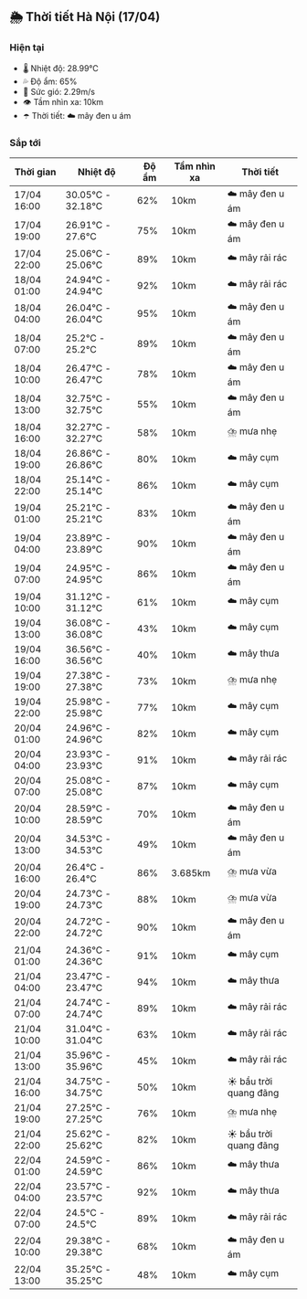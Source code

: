 ## 🌦️ Thời tiết Hà Nội (17/04)

### Hiện tại

- 🌡️ Nhiệt độ: 28.99℃
- 💦 Độ ẩm: 65%
- 💨 Sức gió: 2.29m/s
- 👁️ Tầm nhìn xa: 10km
- ☂️ Thời tiết: ☁️ mây đen u ám

### Sắp tới

| Thời gian | Nhiệt độ | Độ ẩm | Tầm nhìn xa | Thời tiết |
| --- | --- | --- | --- | --- |
| 17/04 16:00 | 30.05℃ - 32.18℃ | 62% | 10km | ☁️ mây đen u ám |
| 17/04 19:00 | 26.91℃ - 27.6℃ | 75% | 10km | ☁️ mây đen u ám |
| 17/04 22:00 | 25.06℃ - 25.06℃ | 89% | 10km | ☁️ mây rải rác |
| 18/04 01:00 | 24.94℃ - 24.94℃ | 92% | 10km | ☁️ mây rải rác |
| 18/04 04:00 | 26.04℃ - 26.04℃ | 95% | 10km | ☁️ mây đen u ám |
| 18/04 07:00 | 25.2℃ - 25.2℃ | 89% | 10km | ☁️ mây đen u ám |
| 18/04 10:00 | 26.47℃ - 26.47℃ | 78% | 10km | ☁️ mây đen u ám |
| 18/04 13:00 | 32.75℃ - 32.75℃ | 55% | 10km | ☁️ mây đen u ám |
| 18/04 16:00 | 32.27℃ - 32.27℃ | 58% | 10km | ⛈️ mưa nhẹ |
| 18/04 19:00 | 26.86℃ - 26.86℃ | 80% | 10km | ☁️ mây cụm |
| 18/04 22:00 | 25.14℃ - 25.14℃ | 86% | 10km | ☁️ mây cụm |
| 19/04 01:00 | 25.21℃ - 25.21℃ | 83% | 10km | ☁️ mây đen u ám |
| 19/04 04:00 | 23.89℃ - 23.89℃ | 90% | 10km | ☁️ mây đen u ám |
| 19/04 07:00 | 24.95℃ - 24.95℃ | 86% | 10km | ☁️ mây đen u ám |
| 19/04 10:00 | 31.12℃ - 31.12℃ | 61% | 10km | ☁️ mây cụm |
| 19/04 13:00 | 36.08℃ - 36.08℃ | 43% | 10km | ☁️ mây cụm |
| 19/04 16:00 | 36.56℃ - 36.56℃ | 40% | 10km | ☁️ mây thưa |
| 19/04 19:00 | 27.38℃ - 27.38℃ | 73% | 10km | ⛈️ mưa nhẹ |
| 19/04 22:00 | 25.98℃ - 25.98℃ | 77% | 10km | ☁️ mây cụm |
| 20/04 01:00 | 24.96℃ - 24.96℃ | 82% | 10km | ☁️ mây cụm |
| 20/04 04:00 | 23.93℃ - 23.93℃ | 91% | 10km | ☁️ mây rải rác |
| 20/04 07:00 | 25.08℃ - 25.08℃ | 87% | 10km | ☁️ mây cụm |
| 20/04 10:00 | 28.59℃ - 28.59℃ | 70% | 10km | ☁️ mây đen u ám |
| 20/04 13:00 | 34.53℃ - 34.53℃ | 49% | 10km | ☁️ mây đen u ám |
| 20/04 16:00 | 26.4℃ - 26.4℃ | 86% | 3.685km | ⛈️ mưa vừa |
| 20/04 19:00 | 24.73℃ - 24.73℃ | 88% | 10km | ⛈️ mưa vừa |
| 20/04 22:00 | 24.72℃ - 24.72℃ | 90% | 10km | ☁️ mây đen u ám |
| 21/04 01:00 | 24.36℃ - 24.36℃ | 91% | 10km | ☁️ mây cụm |
| 21/04 04:00 | 23.47℃ - 23.47℃ | 94% | 10km | ☁️ mây thưa |
| 21/04 07:00 | 24.74℃ - 24.74℃ | 89% | 10km | ☁️ mây rải rác |
| 21/04 10:00 | 31.04℃ - 31.04℃ | 63% | 10km | ☁️ mây rải rác |
| 21/04 13:00 | 35.96℃ - 35.96℃ | 45% | 10km | ☁️ mây rải rác |
| 21/04 16:00 | 34.75℃ - 34.75℃ | 50% | 10km | ☀️ bầu trời quang đãng |
| 21/04 19:00 | 27.25℃ - 27.25℃ | 76% | 10km | ⛈️ mưa nhẹ |
| 21/04 22:00 | 25.62℃ - 25.62℃ | 82% | 10km | ☀️ bầu trời quang đãng |
| 22/04 01:00 | 24.59℃ - 24.59℃ | 86% | 10km | ☁️ mây thưa |
| 22/04 04:00 | 23.57℃ - 23.57℃ | 92% | 10km | ☁️ mây thưa |
| 22/04 07:00 | 24.5℃ - 24.5℃ | 89% | 10km | ☁️ mây rải rác |
| 22/04 10:00 | 29.38℃ - 29.38℃ | 68% | 10km | ☁️ mây đen u ám |
| 22/04 13:00 | 35.25℃ - 35.25℃ | 48% | 10km | ☁️ mây cụm |
